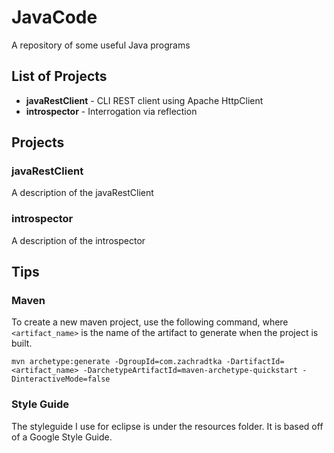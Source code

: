 JavaCode
========

A repository of some useful Java programs

## List of Projects
* **javaRestClient** - CLI REST client using Apache HttpClient
* **introspector** - Interrogation via reflection

## Projects
### javaRestClient
A description of the javaRestClient

### introspector
A description of the introspector

## Tips

### Maven

To create a new maven project, use the following command, where ```<artifact_name>``` is the name of the artifact to generate when the project is built.

    mvn archetype:generate -DgroupId=com.zachradtka -DartifactId=<artifact_name> -DarchetypeArtifactId=maven-archetype-quickstart -DinteractiveMode=false

### Style Guide

The styleguide I use for eclipse is under the resources folder. It is based off of a Google Style Guide.

